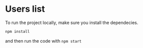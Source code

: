 # Users list
To run the project locally, make sure you install the dependecies.
```bash 
npm install
```
and then run the code with `npm start`
